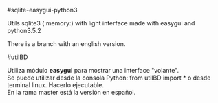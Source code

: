 #sqlite-easygui-python3  

Utils sqlite3 (:memory:) with light interface made with easygui and python3.5.2

There is a branch with an english version.

#utilBD  

Utiliza módulo **easygui** para mostrar una interface "volante".  
Se puede utilizar desde la consola Python: from utilBD import * 
o desde terminal linux. Hacerlo ejecutable.  
En la rama master está la versión en español.

#